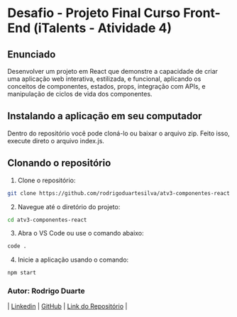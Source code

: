 # Desafio - Projeto Final Curso Front-End (iTalents - Atividade 4)

## Enunciado

Desenvolver um projeto em React que demonstre a capacidade de criar uma aplicação web interativa, estilizada, e funcional, aplicando os conceitos de componentes, estados, props, integração com APIs, e manipulação de ciclos de vida dos componentes.

## Instalando a aplicação em seu computador

Dentro do repositório você pode cloná-lo ou baixar o arquivo zip. Feito isso, execute direto o arquivo index.js.

## Clonando o repositório

1. Clone o repositório:

```bash
git clone https://github.com/rodrigoduartesilva/atv3-componentes-react
```

2. Navegue até o diretório do projeto:

```bash
cd atv3-componentes-react
```

3. Abra o VS Code ou use o comando abaixo:

```bash
code .
```

4. Inicie a aplicação usando o comando:

```bash
npm start
```

### Autor: Rodrigo Duarte

| [Linkedin](https://www.linkedin.com/in/rodrigoduar-te/) | [GitHub](https://github.com/rodrigoduartesilva/) | [Link do Repositório](https://github.com/rodrigoduartesilva/atv3-componentes-react) |
